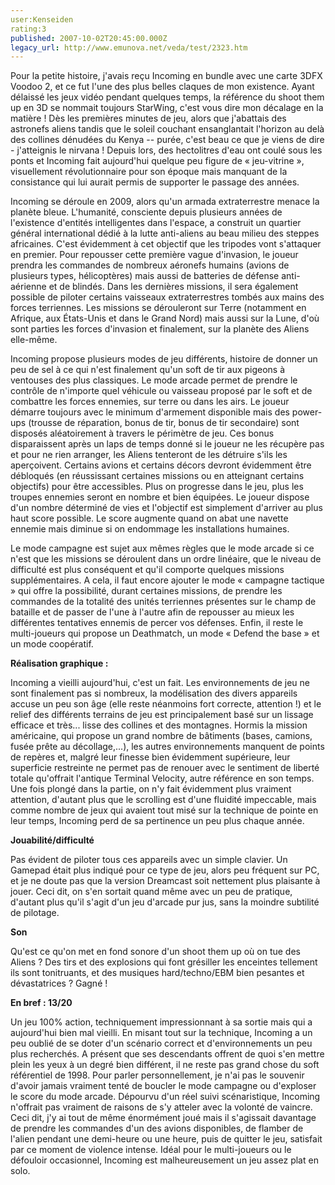 ```yaml
---
user:Kenseiden
rating:3
published: 2007-10-02T20:45:00.000Z
legacy_url: http://www.emunova.net/veda/test/2323.htm
---
```

Pour la petite histoire, j'avais reçu Incoming en bundle avec une carte 3DFX Voodoo 2, et ce fut l'une des plus belles claques de mon existence. Ayant délaissé les jeux vidéo pendant quelques temps, la référence du shoot them up en 3D se nommait toujours StarWing, c'est vous dire mon décalage en la matière ! Dès les premières minutes de jeu, alors que j'abattais des astronefs aliens tandis que le soleil couchant ensanglantait l'horizon au delà des collines dénudées du Kenya -- purée, c'est beau ce que je viens de dire - j'atteignis le nirvana ! Depuis lors, des hectolitres d'eau ont coulé sous les ponts et Incoming fait aujourd'hui quelque peu figure de « jeu-vitrine », visuellement révolutionnaire pour son époque mais manquant de la consistance qui lui aurait permis de supporter le passage des années.  

  

Incoming se déroule en 2009, alors qu'un armada extraterrestre menace la planète bleue. L'humanité, consciente depuis plusieurs années de l'existence d'entités intelligentes dans l'espace, a construit un quartier général international dédié à la lutte anti-aliens au beau milieu des steppes africaines. C'est évidemment à cet objectif que les tripodes vont s'attaquer en premier. Pour repousser cette première vague d'invasion, le joueur prendra les commandes de nombreux aéronefs humains (avions de plusieurs types, hélicoptères) mais aussi de batteries de défense anti-aérienne et de blindés. Dans les dernières missions, il sera également possible de piloter certains vaisseaux extraterrestres tombés aux mains des forces terriennes. Les missions se dérouleront sur Terre (notamment en Afrique, aux États-Unis et dans le Grand Nord) mais aussi sur la Lune, d'où sont parties les forces d'invasion et finalement, sur la planète des Aliens elle-même.  

  

Incoming propose plusieurs modes de jeu différents, histoire de donner un peu de sel à ce qui n'est finalement qu'un soft de tir aux pigeons à ventouses des plus classiques. Le mode arcade permet de prendre le contrôle de n'importe quel véhicule ou vaisseau proposé par le soft et de combattre les forces ennemies, sur terre ou dans les airs. Le joueur démarre toujours avec le minimum d'armement disponible mais des power-ups (trousse de réparation, bonus de tir, bonus de tir secondaire) sont disposés aléatoirement à travers le périmètre de jeu. Ces bonus disparaissent après un laps de temps donné si le joueur ne les récupère pas et pour ne rien arranger, les Aliens tenteront de les détruire s'ils les aperçoivent. Certains avions et certains décors devront évidemment être débloqués (en réussissant certaines missions ou en atteignant certains objectifs) pour être accessibles. Plus on progresse dans le jeu, plus les troupes ennemies seront en nombre et bien équipées. Le joueur dispose d'un nombre déterminé de vies et l'objectif est simplement d'arriver au plus haut score possible. Le score augmente quand on abat une navette ennemie mais diminue si on endommage les installations humaines.  

  

Le mode campagne est sujet aux mêmes règles que le mode arcade si ce n'est que les missions se déroulent dans un ordre linéaire, que le niveau de difficulté est plus conséquent et qu'il comporte quelques missions supplémentaires. A cela, il faut encore ajouter le mode « campagne tactique » qui offre la possibilité, durant certaines missions, de prendre les commandes de la totalité des unités terriennes présentes sur le champ de bataille et de passer de l'une à l'autre afin de repousser au mieux les différentes tentatives ennemis de percer vos défenses. Enfin, il reste le multi-joueurs qui propose un Deathmatch, un mode « Defend the base » et un mode coopératif.  

  

**Réalisation graphique :**   

Incoming a vieilli aujourd'hui, c'est un fait. Les environnements de jeu ne sont finalement pas si nombreux, la modélisation des divers appareils accuse un peu son âge (elle reste néanmoins fort correcte, attention !) et le relief des différents terrains de jeu est principalement basé sur un lissage efficace et très... lisse des collines et des montagnes. Hormis la mission américaine, qui propose un grand nombre de bâtiments (bases, camions, fusée prête au décollage,...), les autres environnements manquent de points de repères et, malgré leur finesse bien évidemment supérieure, leur superficie restreinte ne permet pas de renouer avec le sentiment de liberté totale qu'offrait l'antique Terminal Velocity, autre référence en son temps. Une fois plongé dans la partie, on n'y fait évidemment plus vraiment attention, d'autant plus que le scrolling est d'une fluidité impeccable, mais comme nombre de jeux qui avaient tout misé sur la technique de pointe en leur temps, Incoming perd de sa pertinence un peu plus chaque année.  

  

**Jouabilité/difficulté**   

Pas évident de piloter tous ces appareils avec un simple clavier. Un Gamepad était plus indiqué pour ce type de jeu, alors peu fréquent sur PC, et je ne doute pas que la version Dreamcast soit nettement plus plaisante à jouer. Ceci dit, on s'en sortait quand même avec un peu de pratique, d'autant plus qu'il s'agit d'un jeu d'arcade pur jus, sans la moindre subtilité de pilotage.  

  

**Son**  

Qu'est ce qu'on met en fond sonore d'un shoot them up où on tue des Aliens ? Des tirs et des explosions qui font grésiller les enceintes tellement ils sont tonitruants, et des musiques hard/techno/EBM bien pesantes et dévastatrices ? Gagné !  

  

**En bref : 13/20**   

Un jeu 100% action, techniquement impressionnant à sa sortie mais qui a aujourd'hui bien mal vieilli. En misant tout sur la technique, Incoming a un peu oublié de se doter d'un scénario correct et d'environnements un peu plus recherchés. A présent que ses descendants offrent de quoi s'en mettre plein les yeux à un degré bien différent, il ne reste pas grand chose du soft référentiel de 1998\. Pour parler personnellement, je n'ai pas le souvenir d'avoir jamais vraiment tenté de boucler le mode campagne ou d'exploser le score du mode arcade. Dépourvu d'un réel suivi scénaristique, Incoming n'offrait pas vraiment de raisons de s'y atteler avec la volonté de vaincre. Ceci dit, j'y ai tout de même énormément joué mais il s'agissait davantage de prendre les commandes d'un des avions disponibles, de flamber de l'alien pendant une demi-heure ou une heure, puis de quitter le jeu, satisfait par ce moment de violence intense. Idéal pour le multi-joueurs ou le défouloir occasionnel, Incoming est malheureusement un jeu assez plat en solo.
